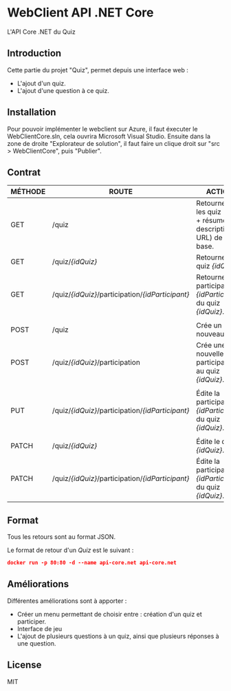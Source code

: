 # WebClient API .NET Core

L'API Core .NET du Quiz

## Introduction

Cette partie du projet "Quiz", permet depuis une interface web :
  - L'ajout d'un quiz.
  - L'ajout d'une question à ce quiz.
  
## Installation

Pour pouvoir implémenter le webclient sur Azure, il faut éxecuter le WebClientCore.sln, cela ouvrira Microsoft Visual Studio.
Ensuite dans la zone de droite "Explorateur de solution", il faut faire un clique droit sur "src > WebClientCore", puis "Publier".

## Contrat
| MÉTHODE | ROUTE | ACTION |
|---|---|---|
| GET | /quiz | Retourne tous les quiz (titre + résumé + description + URL)  de la base. |
| GET | /quiz/*{idQuiz}* | Retourne le quiz *{idQuiz}*.|
| GET | /quiz/*{idQuiz}*/participation/*{idParticipant}* | Retourne la participation *{idParticipant}* du quiz *{idQuiz}*. |
|   |   |   |
| POST | /quiz | Crée un nouveau quiz. |
| POST | /quiz/*{idQuiz}*/participation | Crée une nouvelle participation au quiz *{idQuiz}*. |
|   |   |   |
| PUT | /quiz/*{idQuiz}*/participation/*{idParticipant}* | Édite la participation *{idParticipant}* du quiz *{idQuiz}*. |
|   |   |   |
| PATCH | /quiz/*{idQuiz}* | Édite le quiz *{idQuiz}*. |
| PATCH | /quiz/*{idQuiz}*/participation/*{idParticipant}* | Édite la participation *{idParticipant}* du quiz *{idQuiz}*. |


## Format

Tous les retours sont au format JSON.

Le format de retour d'un *Quiz* est le suivant :

```json
docker run -p 80:80 -d --name api-core.net api-core.net
```

## Améliorations
Différentes améliorations sont à apporter :
  - Créer un menu permettant de choisir entre : création d'un quiz et participer.
  - Interface de jeu
  - L'ajout de plusieurs questions à un quiz, ainsi que plusieurs réponses à une question.
  
License
----

MIT


   [Docker]: <https://www.docker.com/>
   [site officiel]: <https://docs.docker.com/engine/installation/linux/>
